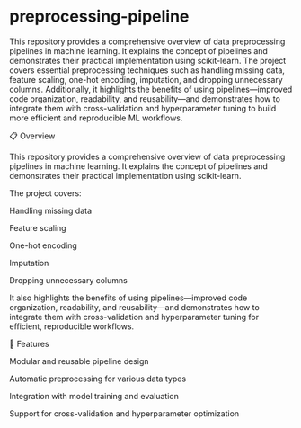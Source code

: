 # preprocessing-pipeline
This repository provides a comprehensive overview of data preprocessing pipelines in machine learning. It explains the concept of pipelines and demonstrates their practical implementation using scikit-learn. The project covers essential preprocessing techniques such as handling missing data, feature scaling, one-hot encoding, imputation, and dropping unnecessary columns. Additionally, it highlights the benefits of using pipelines—improved code organization, readability, and reusability—and demonstrates how to integrate them with cross-validation and hyperparameter tuning to build more efficient and reproducible ML workflows.

📋 Overview

This repository provides a comprehensive overview of data preprocessing pipelines in machine learning. It explains the concept of pipelines and demonstrates their practical implementation using scikit-learn.

The project covers:

Handling missing data

Feature scaling

One-hot encoding

Imputation

Dropping unnecessary columns

It also highlights the benefits of using pipelines—improved code organization, readability, and reusability—and demonstrates how to integrate them with cross-validation and hyperparameter tuning for efficient, reproducible workflows.

🧩 Features

Modular and reusable pipeline design

Automatic preprocessing for various data types

Integration with model training and evaluation

Support for cross-validation and hyperparameter optimization
